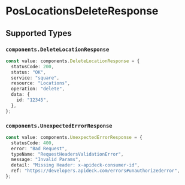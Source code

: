 # PosLocationsDeleteResponse


## Supported Types

### `components.DeleteLocationResponse`

```typescript
const value: components.DeleteLocationResponse = {
  statusCode: 200,
  status: "OK",
  service: "square",
  resource: "Locations",
  operation: "delete",
  data: {
    id: "12345",
  },
};
```

### `components.UnexpectedErrorResponse`

```typescript
const value: components.UnexpectedErrorResponse = {
  statusCode: 400,
  error: "Bad Request",
  typeName: "RequestHeadersValidationError",
  message: "Invalid Params",
  detail: "Missing Header: x-apideck-consumer-id",
  ref: "https://developers.apideck.com/errors#unauthorizederror",
};
```

